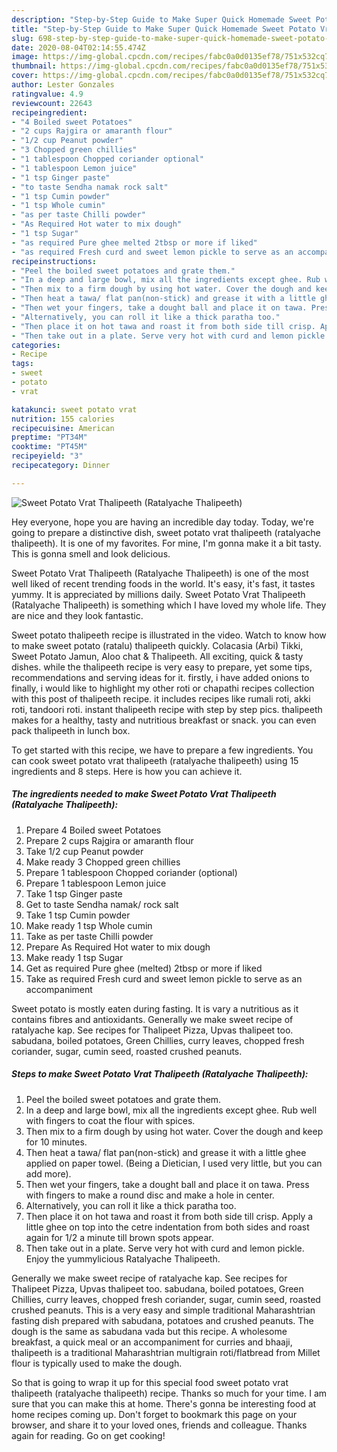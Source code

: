 ```yaml
---
description: "Step-by-Step Guide to Make Super Quick Homemade Sweet Potato Vrat Thalipeeth (Ratalyache Thalipeeth)"
title: "Step-by-Step Guide to Make Super Quick Homemade Sweet Potato Vrat Thalipeeth (Ratalyache Thalipeeth)"
slug: 698-step-by-step-guide-to-make-super-quick-homemade-sweet-potato-vrat-thalipeeth-ratalyache-thalipeeth
date: 2020-08-04T02:14:55.474Z
image: https://img-global.cpcdn.com/recipes/fabc0a0d0135ef78/751x532cq70/sweet-potato-vrat-thalipeeth-ratalyache-thalipeeth-recipe-main-photo.jpg
thumbnail: https://img-global.cpcdn.com/recipes/fabc0a0d0135ef78/751x532cq70/sweet-potato-vrat-thalipeeth-ratalyache-thalipeeth-recipe-main-photo.jpg
cover: https://img-global.cpcdn.com/recipes/fabc0a0d0135ef78/751x532cq70/sweet-potato-vrat-thalipeeth-ratalyache-thalipeeth-recipe-main-photo.jpg
author: Lester Gonzales
ratingvalue: 4.9
reviewcount: 22643
recipeingredient:
- "4 Boiled sweet Potatoes"
- "2 cups Rajgira or amaranth flour"
- "1/2 cup Peanut powder"
- "3 Chopped green chillies"
- "1 tablespoon Chopped coriander optional"
- "1 tablespoon Lemon juice"
- "1 tsp Ginger paste"
- "to taste Sendha namak rock salt"
- "1 tsp Cumin powder"
- "1 tsp Whole cumin"
- "as per taste Chilli powder"
- "As Required Hot water to mix dough"
- "1 tsp Sugar"
- "as required Pure ghee melted 2tbsp or more if liked"
- "as required Fresh curd and sweet lemon pickle to serve as an accompaniment"
recipeinstructions:
- "Peel the boiled sweet potatoes and grate them."
- "In a deep and large bowl, mix all the ingredients except ghee. Rub well with fingers to coat the flour with spices."
- "Then mix to a firm dough by using hot water. Cover the dough and keep for 10 minutes."
- "Then heat a tawa/ flat pan(non-stick) and grease it with a little ghee applied on paper towel. (Being a Dietician, I used very little, but you can add more)."
- "Then wet your fingers, take a dought ball and place it on tawa. Press with fingers to make a round disc and make a hole in center."
- "Alternatively, you can roll it like a thick paratha too."
- "Then place it on hot tawa and roast it from both side till crisp. Apply a little ghee on top into the cetre indentation from both sides and roast again for 1/2 a minute till brown spots appear."
- "Then take out in a plate. Serve very hot with curd and lemon pickle. Enjoy the yummylicious Ratalyache Thalipeeth."
categories:
- Recipe
tags:
- sweet
- potato
- vrat

katakunci: sweet potato vrat 
nutrition: 155 calories
recipecuisine: American
preptime: "PT34M"
cooktime: "PT45M"
recipeyield: "3"
recipecategory: Dinner

---
```



![Sweet Potato Vrat Thalipeeth (Ratalyache Thalipeeth)](https://img-global.cpcdn.com/recipes/fabc0a0d0135ef78/751x532cq70/sweet-potato-vrat-thalipeeth-ratalyache-thalipeeth-recipe-main-photo.jpg)

Hey everyone, hope you are having an incredible day today. Today, we're going to prepare a distinctive dish, sweet potato vrat thalipeeth (ratalyache thalipeeth). It is one of my favorites. For mine, I'm gonna make it a bit tasty. This is gonna smell and look delicious.

Sweet Potato Vrat Thalipeeth (Ratalyache Thalipeeth) is one of the most well liked of recent trending foods in the world. It's easy, it's fast, it tastes yummy. It is appreciated by millions daily. Sweet Potato Vrat Thalipeeth (Ratalyache Thalipeeth) is something which I have loved my whole life. They are nice and they look fantastic.

Sweet potato thalipeeth recipe is illustrated in the video. Watch to know how to make sweet potato (ratalu) thalipeeth quickly. Colacasia (Arbi) Tikki, Sweet Potato Jamun, Aloo chat &amp; Thalipeeth. All exciting, quick &amp; tasty dishes. while the thalipeeth recipe is very easy to prepare, yet some tips, recommendations and serving ideas for it. firstly, i have added onions to finally, i would like to highlight my other roti or chapathi recipes collection with this post of thalipeeth recipe. it includes recipes like rumali roti, akki roti, tandoori roti. instant thalipeeth recipe with step by step pics. thalipeeth makes for a healthy, tasty and nutritious breakfast or snack. you can even pack thalipeeth in lunch box.


To get started with this recipe, we have to prepare a few ingredients. You can cook sweet potato vrat thalipeeth (ratalyache thalipeeth) using 15 ingredients and 8 steps. Here is how you can achieve it.

<!--inarticleads1-->

##### The ingredients needed to make Sweet Potato Vrat Thalipeeth (Ratalyache Thalipeeth):

1. Prepare 4 Boiled sweet Potatoes
1. Prepare 2 cups Rajgira or amaranth flour
1. Take 1/2 cup Peanut powder
1. Make ready 3 Chopped green chillies
1. Prepare 1 tablespoon Chopped coriander (optional)
1. Prepare 1 tablespoon Lemon juice
1. Take 1 tsp Ginger paste
1. Get to taste Sendha namak/ rock salt
1. Take 1 tsp Cumin powder
1. Make ready 1 tsp Whole cumin
1. Take as per taste Chilli powder
1. Prepare As Required Hot water to mix dough
1. Make ready 1 tsp Sugar
1. Get as required Pure ghee (melted) 2tbsp or more if liked
1. Take as required Fresh curd and sweet lemon pickle to serve as an accompaniment


Sweet potato is mostly eaten during fasting. It is vary a nutritious as it contains fibres and antioxidants. Generally we make sweet recipe of ratalyache kap. See recipes for Thalipeet Pizza, Upvas thalipeet too. sabudana, boiled potatoes, Green Chillies, curry leaves, chopped fresh coriander, sugar, cumin seed, roasted crushed peanuts. 

<!--inarticleads2-->

##### Steps to make Sweet Potato Vrat Thalipeeth (Ratalyache Thalipeeth):

1. Peel the boiled sweet potatoes and grate them.
1. In a deep and large bowl, mix all the ingredients except ghee. Rub well with fingers to coat the flour with spices.
1. Then mix to a firm dough by using hot water. Cover the dough and keep for 10 minutes.
1. Then heat a tawa/ flat pan(non-stick) and grease it with a little ghee applied on paper towel. (Being a Dietician, I used very little, but you can add more).
1. Then wet your fingers, take a dought ball and place it on tawa. Press with fingers to make a round disc and make a hole in center.
1. Alternatively, you can roll it like a thick paratha too.
1. Then place it on hot tawa and roast it from both side till crisp. Apply a little ghee on top into the cetre indentation from both sides and roast again for 1/2 a minute till brown spots appear.
1. Then take out in a plate. Serve very hot with curd and lemon pickle. Enjoy the yummylicious Ratalyache Thalipeeth.


Generally we make sweet recipe of ratalyache kap. See recipes for Thalipeet Pizza, Upvas thalipeet too. sabudana, boiled potatoes, Green Chillies, curry leaves, chopped fresh coriander, sugar, cumin seed, roasted crushed peanuts. This is a very easy and simple traditional Maharashtrian fasting dish prepared with sabudana, potatoes and crushed peanuts. The dough is the same as sabudana vada but this recipe. A wholesome breakfast, a quick meal or an accompaniment for curries and bhaaji, thalipeeth is a traditional Maharashtrian multigrain roti/flatbread from Millet flour is typically used to make the dough. 

So that is going to wrap it up for this special food sweet potato vrat thalipeeth (ratalyache thalipeeth) recipe. Thanks so much for your time. I am sure that you can make this at home. There's gonna be interesting food at home recipes coming up. Don't forget to bookmark this page on your browser, and share it to your loved ones, friends and colleague. Thanks again for reading. Go on get cooking!
